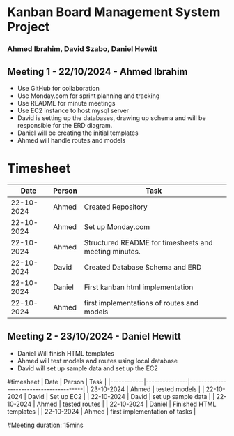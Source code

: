# Kanban Board Management System Project
### Ahmed Ibrahim, David Szabo, Daniel Hewitt




## Meeting 1 - 22/10/2024 - Ahmed Ibrahim

* Use GitHub for collaboration
* Use Monday.com for sprint planning and tracking
* Use README for minute meetings
* Use EC2 instance to host mysql server
* David is setting up the databases, drawing up schema and will be responsible for the ERD diagram.
* Daniel will be creating the initial templates
* Ahmed will handle routes and models

# Timesheet

| Date       | Person        | Task                                   |
|------------|---------------|----------------------------------------|
| 22-10-2024 | Ahmed         |  Created Repository                    |
| 22-10-2024 | Ahmed         |  Set up Monday.com                    |
| 22-10-2024 | Ahmed         |  Structured README for timesheets and meeting minutes.                    |
| 22-10-2024 | David         |  Created Database Schema and ERD                    |
| 22-10-2024 | Daniel        |  First kanban html implementation                    |
| 22-10-2024 | Ahmed         |  first implementations of routes and models                    |



## Meeting 2 - 23/10/2024 - Daniel Hewitt

* Daniel Will finish HTML templates
* Ahmed will test models and routes using local database
* David will set up sample data and set up the EC2

#timesheet 
| Date       | Person        | Task                                   |
|------------|---------------|----------------------------------------|
| 23-10-2024 | Ahmed         |  tested models                         |
| 22-10-2024 | David         |  Set up EC2                            |
| 22-10-2024 | David         |  set up sample data                    |
| 22-10-2024 | Ahmed         |  tested routes                         |
| 22-10-2024 | Daniel        |  Finished HTML templates               |
| 22-10-2024 | Ahmed         |  first implementation of tasks         |

#Meeting duration: 15mins
